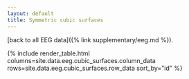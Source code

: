 ```yaml
---
layout: default
title: Symmetric cubic surfaces
---
```

[back to all EEG data]({% link supplementary/eeg.md %}).

{% include render_table.html
   columns=site.data.eeg.cubic_surfaces.column_data
   rows=site.data.eeg.cubic_surfaces.row_data
   sort_by="id"
%}
